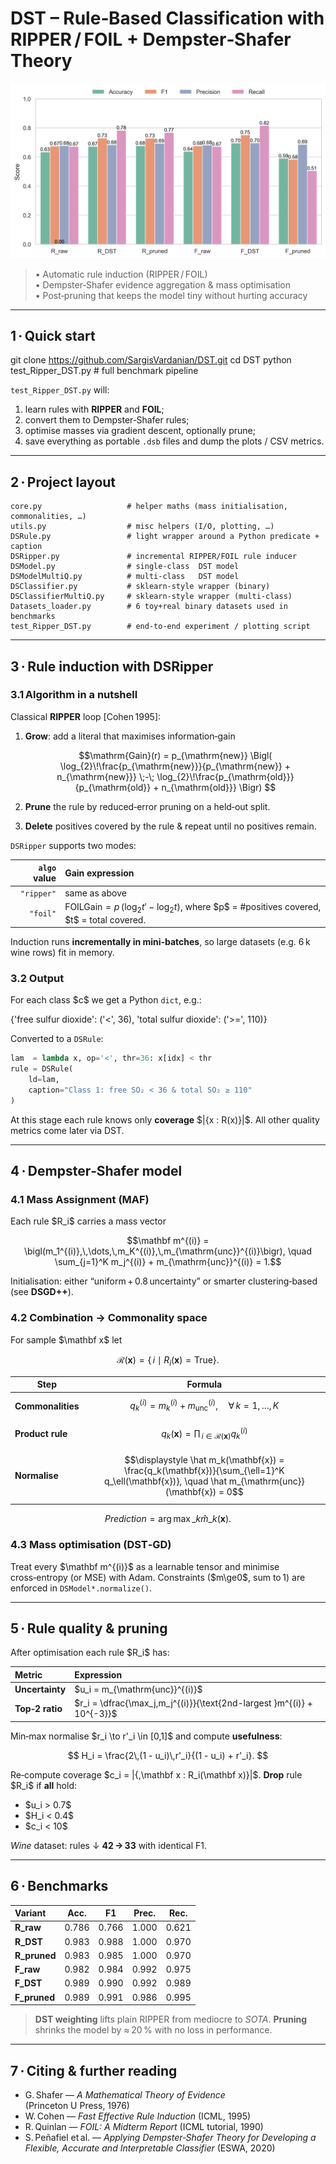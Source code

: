 
# DST – Rule‑Based Classification with RIPPER / FOIL + Dempster‑Shafer Theory

<p align="center">
  <img src="Common_code/results/benchmark_dataset_df_wine_metrics.png" width="600">
</p>

> • Automatic rule induction (RIPPER / FOIL)  
> • Dempster‑Shafer evidence aggregation & mass optimisation  
> • Post‑pruning that keeps the model tiny without hurting accuracy  

---

## 1 · Quick start


git clone https://github.com/SargisVardanian/DST.git
cd DST
python test_Ripper_DST.py    # full benchmark pipeline

`test_Ripper_DST.py` will:

1. learn rules with **RIPPER** and **FOIL**;
2. convert them to Dempster‑Shafer rules;
3. optimise masses via gradient descent, optionally prune;
4. save everything as portable `.dsb` files and dump the plots / CSV metrics.

---

## 2 · Project layout

```
core.py                   # helper maths (mass initialisation, commonalities, …)
utils.py                  # misc helpers (I/O, plotting, …)
DSRule.py                 # light wrapper around a Python predicate + caption
DSRipper.py               # incremental RIPPER/FOIL rule inducer
DSModel.py                # single‑class  DST model
DSModelMultiQ.py          # multi‑class   DST model
DSClassifier.py           # sklearn‑style wrapper (binary)
DSClassifierMultiQ.py     # sklearn‑style wrapper (multi‑class)
Datasets_loader.py        # 6 toy+real binary datasets used in benchmarks
test_Ripper_DST.py        # end‑to‑end experiment / plotting script
```

---
## 3 · Rule induction with **DSRipper**

### 3.1 Algorithm in a nutshell

Classical **RIPPER** loop \[Cohen 1995\]:

1. **Grow**: add a literal that maximises information‑gain  
   ```math
   \mathrm{Gain}(r)
   = p_{\mathrm{new}}
     \Bigl(
       \log_{2}\!\frac{p_{\mathrm{new}}}{p_{\mathrm{new}} + n_{\mathrm{new}}}
       \;-\;
       \log_{2}\!\frac{p_{\mathrm{old}}}{p_{\mathrm{old}} + n_{\mathrm{old}}}
     \Bigr)

2. **Prune** the rule by reduced‑error pruning on a held‑out split.

3. **Delete** positives covered by the rule & repeat until no positives remain.

`DSRipper` supports two modes:

| `algo` value | Gain expression                                                                                                      |
| -----------: | :------------------------------------------------------------------------------------------------------------------- |
|   `"ripper"` | same as above                                                                                                        |
|     `"foil"` | $\mathrm{FOILGain} = p \,\bigl(\log_2 t' - \log_2 t\bigr),$ where \$p\$ = #positives covered, \$t\$ = total covered. |

Induction runs **incrementally in mini‑batches**, so large datasets (e.g. 6 k wine rows) fit in memory.

### 3.2 Output

For each class \$c\$ we get a Python `dict`, e.g.:


{'free sulfur dioxide': ('<', 36),
 'total sulfur dioxide': ('>=', 110)}

Converted to a `DSRule`:

```python
lam  = lambda x, op='<', thr=36: x[idx] < thr
rule = DSRule(
    ld=lam,
    caption="Class 1: free SO₂ < 36 & total SO₂ ≥ 110"
)
```

At this stage each rule knows only **coverage** \$|{x : R(x)}|\$. All other quality metrics come later via DST.

---

## 4 · Dempster‑Shafer model

### 4.1 Mass Assignment (MAF)

Each rule \$R\_i\$ carries a mass vector

```math
\mathbf m^{(i)} = 
\bigl(m_1^{(i)},\,\dots,\,m_K^{(i)},\,m_{\mathrm{unc}}^{(i)}\bigr),
\quad
\sum_{j=1}^K m_j^{(i)} + m_{\mathrm{unc}}^{(i)} = 1.
```

Initialisation: either “uniform + 0.8 uncertainty” or smarter clustering‑based (see **DSGD++**).

### 4.2 Combination → Commonality space

For sample \$\mathbf x\$ let

```math
\mathcal R(\mathbf x) = \{\,i \mid R_i(\mathbf x) = \mathrm{True}\}.
```

| Step             | Formula                                                                                                                                                           |
| ---------------- | ----------------------------------------------------------------------------------------------------------------------------------------------------------------- |
| **Commonalities**| $$q_k^{(i)} = m_k^{(i)} + m_{\mathrm{unc}}^{(i)}, \quad \forall\,k=1,\dots,K$$                                                                                     |
| **Product rule** | $$q_k(\mathbf{x}) = \prod_{\,i\in\mathcal{R}(\mathbf{x})} q_k^{(i)}$$                                                                                              |
| **Normalise**    | $$\displaystyle \hat m_k(\mathbf{x}) = \frac{q_k(\mathbf{x})}{\sum_{\ell=1}^K q_\ell(\mathbf{x})}, \quad \hat m_{\mathrm{unc}}(\mathbf{x}) = 0$$                 |                                                                                    |
```math
Prediction = \arg\max\_k \hat m\_k(\mathbf x).
```
### 4.3 Mass optimisation (DST‑GD)

Treat every \$\mathbf m^{(i)}\$ as a learnable tensor and minimise cross‑entropy (or MSE) with Adam.
Constraints (\$m\ge0\$, sum to 1) are enforced in `DSModel*.normalize()`.

---

## 5 · Rule quality & pruning

After optimisation each rule \$R\_i\$ has:

| Metric          | Expression                                                                  |
| :-------------- | :-------------------------------------------------------------------------- |
| **Uncertainty** | \$u\_i = m\_{\mathrm{unc}}^{(i)}\$                                          |
| **Top‑2 ratio** | \$r\_i = \dfrac{\max\_j,m\_j^{(i)}}{\text{2nd-largest }m^{(i)} + 10^{-3}}\$ |

Min‑max normalise \$r\_i \to r'\_i \in \[0,1]\$ and compute **usefulness**:

$$
H_i = \frac{2\,(1 - u_i)\,r'_i}{(1 - u_i) + r'_i}.
$$

Re‑compute coverage \$c\_i = |{,\mathbf x : R\_i(\mathbf x)}|\$.
**Drop** rule \$R\_i\$ if **all** hold:

* \$u\_i > 0.7\$
* \$H\_i < 0.4\$
* \$c\_i < 10\$

*Wine* dataset: rules ↓ **42 → 33** with identical F1.

---

## 6 · Benchmarks

| Variant       |  Acc. |   F1  | Prec. |  Rec. |
| :------------ | :---: | :---: | :---: | :---: |
| **R\_raw**    | 0.786 | 0.766 | 1.000 | 0.621 |
| **R\_DST**    | 0.983 | 0.988 | 1.000 | 0.970 |
| **R\_pruned** | 0.983 | 0.985 | 1.000 | 0.970 |
| **F\_raw**    | 0.982 | 0.984 | 0.992 | 0.975 |
| **F\_DST**    | 0.989 | 0.990 | 0.992 | 0.989 |
| **F\_pruned** | 0.989 | 0.991 | 0.986 | 0.995 |

> **DST weighting** lifts plain RIPPER from mediocre to *SOTA*.
> **Pruning** shrinks the model by ≈ 20 % with no loss in performance.

---

## 7 · Citing & further reading

* G. Shafer — *A Mathematical Theory of Evidence* (Princeton U Press, 1976)
* W. Cohen — *Fast Effective Rule Induction* (ICML, 1995)
* R. Quinlan — *FOIL: A Midterm Report* (ICML tutorial, 1990)
* S. Peñafiel et al. — *Applying Dempster‑Shafer Theory for Developing a Flexible, Accurate and Interpretable Classifier* (ESWA, 2020)
